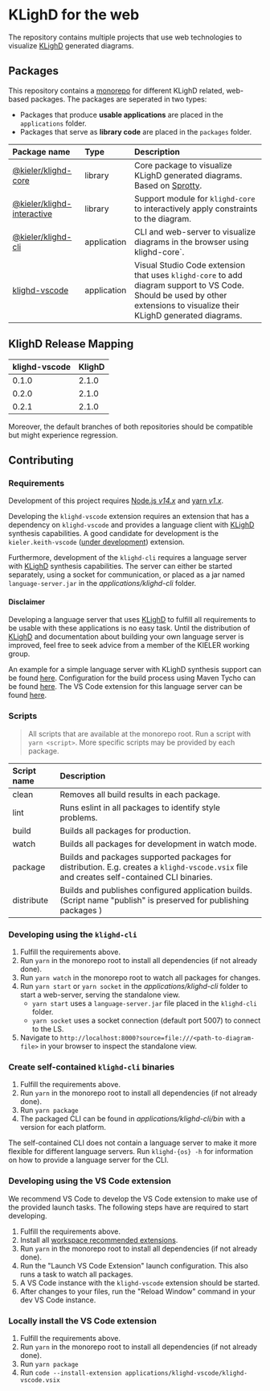 # KLighD for the web

The repository contains multiple projects that use web technologies to visualize
[KLighD](https://github.com/kieler/KLighD) generated diagrams.

## Packages

This repository contains a [monorepo](https://en.wikipedia.org/wiki/Monorepo) for different KLighD
related, web-based packages. The packages are seperated in two types:

-   Packages that produce **usable applications** are placed in the `applications` folder.
-   Packages that serve as **library code** are placed in the `packages` folder.

| Package name                                                | Type        | Description                                                                                                                                                              |
| :---------------------------------------------------------- | :---------- | :----------------------------------------------------------------------------------------------------------------------------------------------------------------------- |
| [@kieler/klighd-core](./packages/klighd-core)               | library     | Core package to visualize KLighD generated diagrams. Based on [Sprotty](https://github.com/eclipse/sprotty).                                                             |
| [@kieler/klighd-interactive](./packages/klighd-interactive) | library     | Support module for `klighd-core` to interactively apply constraints to the diagram.                                                                                      |
| [@kieler/klighd-cli](./applications/klighd-cli)             | application | CLI and web-server to visualize diagrams in the browser using klighd-core`.                                                                                              |
| [klighd-vscode](./applications/klighd-vscode)               | application | Visual Studio Code extension that uses `klighd-core` to add diagram support to VS Code. Should be used by other extensions to visualize their KLighD generated diagrams. |

## KlighD Release Mapping

| klighd-vscode | KlighD |
| ------------- | ------ |
| 0.1.0         | 2.1.0  |
| 0.2.0         | 2.1.0  |
| 0.2.1         | 2.1.0  |

Moreover, the default branches of both repositories should be compatible but might experience regression.

## Contributing

### Requirements

Development of this project requires [Node.js _v14.x_](https://nodejs.org) and
[yarn _v1.x_](https://classic.yarnpkg.com/).

Developing the `klighd-vscode` extension requires an extension that has a dependency on
`klighd-vscode` and provides a language client with [KLighD](https://github.com/kieler/KLighD)
synthesis capabilities. A good candidate for development is the `kieler.keith-vscode`
([under development](https://git.rtsys.informatik.uni-kiel.de/projects/KIELER/repos/keith/browse?at=cfr/monorepo-restructure))
extension.

Furthermore, development of the `klighd-cli` requires a language server with
[KLighD](https://github.com/kieler/KLighD) synthesis capabilities. The server can either be started
separately, using a socket for communication, or placed as a jar named `language-server.jar` in the
_applications/klighd-cli_ folder.

#### Disclaimer

Developing a language server that uses [KLighD](https://github.com/kieler/KLighD) to fulfill all
requirements to be usable with these applications is no easy task. Until the distribution of
[KLighD](https://github.com/kieler/KLighD) and documentation about building your own language server
is improved, feel free to seek advice from a member of the KIELER working group.

An example for a simple language server with KLighD synthesis support can be found
[here](https://github.com/kieler/osgiviz/tree/master/plugins/de.cau.cs.kieler.osgiviz.language.server).
Configuration for the build process using Maven Tycho can be found
[here](https://github.com/kieler/osgiviz/tree/master/build/de.cau.cs.kieler.osgiviz.language.server.cli).
The VS Code extension for this language server can be found
[here](https://github.com/kieler/osgiviz/tree/master/extension/osgiviz).

### Scripts

> All scripts that are available at the monorepo root. Run a script with `yarn <script>`. More
> specific scripts may be provided by each package.

| Script name | Description                                                                                                                                |
| :---------- | :----------------------------------------------------------------------------------------------------------------------------------------- |
| clean       | Removes all build results in each package.                                                                                                 |
| lint        | Runs eslint in all packages to identify style problems.                                                                                    |
| build       | Builds all packages for production.                                                                                                        |
| watch       | Builds all packages for development in watch mode.                                                                                         |
| package     | Builds and packages supported packages for distribution. E.g. creates a `klighd-vscode.vsix` file and creates self-contained CLI binaries. |
| distribute  | Builds and publishes configured application builds. (Script name "publish" is preserved for publishing packages )                          |

### Developing using the `klighd-cli`

1. Fulfill the requirements above.
1. Run `yarn` in the monorepo root to install all dependencies (if not already done).
1. Run `yarn watch` in the monorepo root to watch all packages for changes.
1. Run `yarn start` or `yarn socket` in the _applications/klighd-cli_ folder to start a web-server,
   serving the standalone view.
    - `yarn start` uses a `language-server.jar` file placed in the `klighd-cli` folder.
    - `yarn socket` uses a socket connection (default port 5007) to connect to the LS.
1. Navigate to `http://localhost:8000?source=file:///<path-to-diagram-file>` in your browser to
   inspect the standalone view.

### Create self-contained `klighd-cli` binaries

1. Fulfill the requirements above.
1. Run `yarn` in the monorepo root to install all dependencies (if not already done).
1. Run `yarn package`
1. The packaged CLI can be found in _applications/klighd-cli/bin_ with a version for each platform.

The self-contained CLI does not contain a language server to make it more flexible for different
language servers. Run `klighd-{os} -h` for information on how to provide a language server for the
CLI.

### Developing using the VS Code extension

We recommend VS Code to develop the VS Code extension to make use of the provided launch tasks. The
following steps have are required to start developing.

1. Fulfill the requirements above.
1. Install all
   [workspace recommended extensions](https://code.visualstudio.com/docs/editor/extension-marketplace#_recommended-extensions).
1. Run `yarn` in the monorepo root to install all dependencies (if not already done).
1. Run the "Launch VS Code Extension" launch configuration. This also runs a task to watch all
   packages.
1. A VS Code instance with the `klighd-vscode` extension should be started.
1. After changes to your files, run the "Reload Window" command in your dev VS Code instance.

### Locally install the VS Code extension

1. Fulfill the requirements above.
1. Run `yarn` in the monorepo root to install all dependencies (if not already done).
1. Run `yarn package`
1. Run `code --install-extension applications/klighd-vscode/klighd-vscode.vsix`
